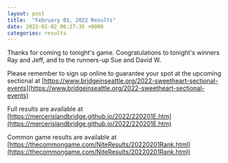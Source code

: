 ```yaml
---
layout: post
title:  "February 01, 2022 Results"
date: 2022-02-02 06:27:35 +0000
categories: results
---
```

Thanks for coming to tonight's game. Congratulations to tonight's winners Ray and Jeff, and to the runners-up Sue and David W.

Please remember to sign up online to guarantee your spot at the upcoming sectional at [https://www.bridgeinseattle.org/2022-sweetheart-sectional-events](https://www.bridgeinseattle.org/2022-sweetheart-sectional-events)

Full results are available at [https://mercerislandbridge.github.io/2022/220201E.htm](https://mercerislandbridge.github.io/2022/220201E.htm)

Common game results are available at [https://thecommongame.com/NiteResults/20220201Rank.html](https://thecommongame.com/NiteResults/20220201Rank.html)
